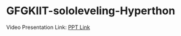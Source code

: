 # GFGKIIT-sololeveling-Hyperthon
Video Presentation Link: <a href="https://www.canva.com/design/DAGcoFClMkA/Jk2ep-7rdqpr22-Hf8JXSw/view?utm_content=DAGcoFClMkA&utm_campaign=designshare&utm_medium=link2&utm_source=uniquelinks&utlId=h40ce6a0bf0">PPT Link</a>
